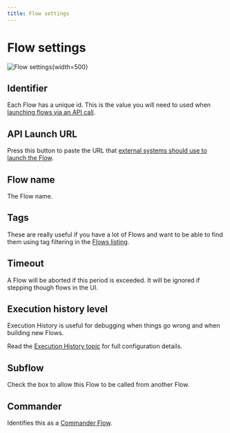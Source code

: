 ```yaml
---
title: Flow settings
---
```


# Flow settings

![Flow settings](/img/flows/flow-settings.png){width=500}

## Identifier
Each Flow has a unique id. This is the value you will need to used when [launching flows via an API call](/user-guide/launching/Launching-flows).

## API Launch URL
Press this button to paste the URL that [external systems should use to launch the Flow](/user-guide/launching/Launching-flows). 

## Flow name
The Flow name.

## Tags
These are really useful if you have a lot of Flows and want to be able to find them using tag 
filtering in the [Flows listing](Flows-listing).

## Timeout
A Flow will be aborted if this period is exceeded. It will be ignored if stepping though flows in the UI.

## Execution history level
Execution History is useful for debugging when things go wrong and when building new Flows. 

Read the [Execution History topic](Execution-history) for full configuration details. 

## Subflow
Check the box to allow this Flow to be called from another Flow.

## Commander
Identifies this as a [Commander Flow](Commander).